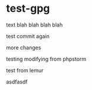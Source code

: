# test-gpg

text blah blah blah blah

test commit again

more changes

testing modifying from phpstorm

test from lemur

asdfasdf
